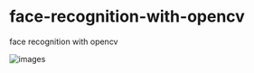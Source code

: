 # face-recognition-with-opencv
face recognition with opencv

![images](https://user-images.githubusercontent.com/109431950/193412406-cfaefe51-c685-4d60-9d14-6cffcdb954e5.jpg)
